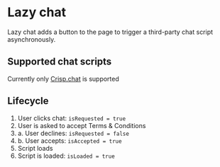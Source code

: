 # Lazy chat

Lazy chat adds a button to the page to trigger a third-party chat script asynchronously.

## Supported chat scripts

Currently only [Crisp.chat](https://crisp.chat) is supported

## Lifecycle

1. User clicks chat: `isRequested = true`
1. User is asked to accept Terms & Conditions
1. a. User declines: `isRequested = false`
1. b. User accepts: `isAccepted = true`
1. Script loads
1. Script is loaded: `isLoaded = true`
